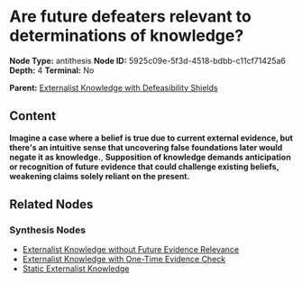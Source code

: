 # Are future defeaters relevant to determinations of knowledge?

**Node Type:** antithesis
**Node ID:** 5925c09e-5f3d-4518-bdbb-c11cf71425a6
**Depth:** 4
**Terminal:** No

**Parent:** [Externalist Knowledge with Defeasibility Shields](externalist-knowledge-with-defeasibility-shields-synthesis-b0c6cb69-6364-4e82-8756-43a3706c17aa.md)

## Content

**Imagine a case where a belief is true due to current external evidence, but there's an intuitive sense that uncovering false foundations later would negate it as knowledge.**, **Supposition of knowledge demands anticipation or recognition of future evidence that could challenge existing beliefs, weakening claims solely reliant on the present.**

## Related Nodes

### Synthesis Nodes

- [Externalist Knowledge without Future Evidence Relevance](externalist-knowledge-without-future-evidence-relevance-synthesis-1cc258e7-3365-4984-be14-7ffef0983d57.md)
- [Externalist Knowledge with One-Time Evidence Check](externalist-knowledge-with-one-time-evidence-check-synthesis-78a74101-bcbc-470e-8abd-87e29f817900.md)
- [Static Externalist Knowledge](static-externalist-knowledge-synthesis-45203d00-ce5e-4379-ada7-b68de5d948c1.md)
